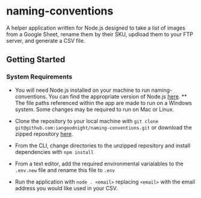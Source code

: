 # naming-conventions

A helper application written for Node.js designed to take a list of images from a Google Sheet, rename them by their SKU, updload them to your FTP server, and generate a CSV file.

## Getting Started

### System Requirements

- You will need Node.js installed on your machine to run naming-conventions.  You can find the appropriate version of Node.js [here](https://nodejs.org/en/download/).
	** The file paths referenced within the app are made to run on a Windows system.  Some changes may be required to run on Mac or Linux.

- Clone the repository to your local machine with `git clone git@github.com:iangoodnight/naming-conventions.git` or download the zipped repository [here](https://github.com/iangoodnight/naming-conventions).

- From the CLI, change directories to the unzipped repository and install dependencies with `npm install`

- From a text editor, add the required environmental varialables to the `.env.new` file and rename this file to `.env`

- Run the application with `node . <email>` replacing `<email>` with the email address you would like used in your CSV.
